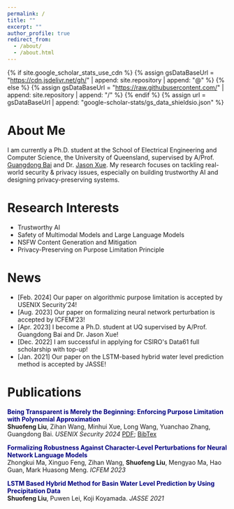 ```yaml
---
permalink: /
title: ""
excerpt: ""
author_profile: true
redirect_from: 
  - /about/
  - /about.html
---
```


{% if site.google_scholar_stats_use_cdn %}
{% assign gsDataBaseUrl = "https://cdn.jsdelivr.net/gh/" | append: site.repository | append: "@" %}
{% else %}
{% assign gsDataBaseUrl = "https://raw.githubusercontent.com/" | append: site.repository | append: "/" %}
{% endif %}
{% assign url = gsDataBaseUrl | append: "google-scholar-stats/gs_data_shieldsio.json" %}

# About Me

<span class='anchor' id='about-me' style='text-align: justify;'></span>
I am currently a Ph.D. student at the School of Electrical Engineering and Computer Science, the University of Queensland, supervised by A/Prof. <a href="https://baigd.github.io/">Guangdong Bai</a> and Dr. <a href="https://people.csiro.au/x/j/jason-xue">Jason Xue</a>. My research focuses on tackling real-world security & privacy issues, especially on building trustworthy AI and designing privacy-preserving systems. 

# Research Interests

<ul>
  <li>Trustworthy AI</li>
  <li>Safety of Multimodal Models and Large Language Models</li>
  <li>NSFW Content Generation and Mitigation</li>
  <li>Privacy-Preserving on Purpose Limitation Principle</li>
</ul>

# News
- [Feb. 2024] Our paper on algorithmic purpose limitation is accepted by USENIX Security’24!
- [Aug. 2023] Our paper on formalizing neural network perturbation is accepted by ICFEM’23!
- [Apr. 2023] I become a Ph.D. student at UQ supervised by A/Prof. Guangdong Bai and Dr. Jason Xue!
- [Dec. 2022] I am successful in applying for CSIRO's Data61 full scholarship with top-up!
- [Jan. 2021] Our paper on the LSTM-based hybrid water level prediction method is accepted by JASSE!
  
# Publications 

<span style="color:#000080;">**Being Transparent is Merely the Beginning: Enforcing Purpose Limitation with Polynomial Approximation**</span>  
**Shuofeng Liu**, Zihan Wang, Minhui Xue, Long Wang, Yuanchao Zhang, Guangdong Bai. *USENIX Security 2024* 
<span><a href="">PDF</a>; <a href="">BibTex</a></span>

<span style="color:#000080;">**Formalizing Robustness Against Character-Level Perturbations for Neural Network Language Models**</span>  
Zhongkui Ma, Xinguo Feng, Zihan Wang, **Shuofeng Liu**, Mengyao Ma, Hao Guan, Mark Huasong Meng. *ICFEM 2023*

<span style="color:#000080;">**LSTM Based Hybrid Method for Basin Water Level Prediction by Using Precipitation Data**</span>  
**Shuofeng Liu**, Puwen Lei, Koji Koyamada. *JASSE 2021*

